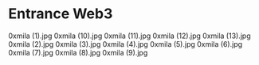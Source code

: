 # Entrance Web3
0xmila (1).jpg
0xmila (10).jpg
0xmila (11).jpg
0xmila (12).jpg
0xmila (13).jpg
0xmila (2).jpg
0xmila (3).jpg
0xmila (4).jpg
0xmila (5).jpg
0xmila (6).jpg
0xmila (7).jpg
0xmila (8).jpg
0xmila (9).jpg
